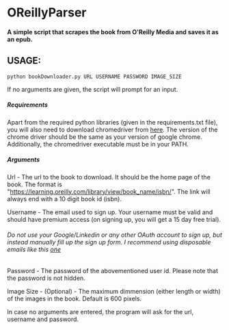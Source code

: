 # OReillyParser

#### A simple script that scrapes the book from O'Reilly Media and saves it as an epub. ####


## USAGE: ##

` python bookDownloader.py URL USERNAME PASSWORD IMAGE_SIZE `

If no arguments are given, the script will prompt for an input.

##### Requirements #####

Apart from the required python libraries (given in the requirements.txt file), you will also need to download chromedriver from [here](https://sites.google.com/a/chromium.org/chromedriver/home). The version of the chrome driver should be the same as your version of google chrome. Additionally, the chromedriver executable must be in your PATH.

##### Arguments #####

Url - The url to the book to download. It should be the home page of the book. The format is 
"https://learning.oreilly.com/library/view/book_name/isbn/". 
The link will always end with a 10 digit book id (isbn). 

Username - The email used to sign up. Your username must be valid and should have premium access (on signing up, you will get a 15 day free trial). 
###### Do not use your Google/Linkedin or any other OAuth account to sign up, but instead manually fill up the sign up form. I recommend using disposable emails like this [one](10minutemail.com) ###### 
Password - The password of the abovementioned user id. Please note that the password is not hidden.

Image Size - (Optional) - The maximum dimmension (either length or width) of the images in the book. Default is 600 pixels. 

In case no arguments are entered, the program will ask for the url, username and password.



